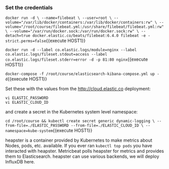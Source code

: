 ### Set the credentials
`docker run -d \
--name=filebeat \
--user=root \
--volume="/var/lib/docker/containers:/var/lib/docker/containers:rw" \
--volume="/root/course/filebeat.yml:/usr/share/filebeat/filebeat.yml:rw" \
--volume="/var/run/docker.sock:/var/run/docker.sock:rw" \
--detach=true docker.elastic.co/beats/filebeat:6.4.0 filebeat -e -strict.perms=false`{{execute HOST1}}

`docker run -d --label co.elastic.logs/module=nginx --label co.elastic.logs/fileset.stdout=access --label co.elastic.logs/fileset.stderr=error -d -p 81:80 nginx`{{execute HOST1}}

`docker-compose -f /root/course/elasticsearch-kibana-compose.yml up -d`{{execute HOST1}}


Set these with the values from the http://cloud.elastic.co deployment:

```
vi ELASTIC_PASSWORD
vi ELASTIC_CLOUD_ID
```

and create a secret in the Kubernetes system level namespace:


`cd /root/course && kubectl create secret generic dynamic-logging \
--from-file=./ELASTIC_PASSWORD --from-file=./ELASTIC_CLOUD_ID \
--namespace=kube-system`{{execute HOST1}}


heapster is a container provided by Kubernetes to make metrics about Nodes, pods, etc. available.  If you ever ran `kubectl top pods` you have interacted with heapster. Metricbeat polls heapster for metrics and provides them to Elasticsearch. heapster can use various backends, we will deploy InfluxDB here.

